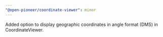 ```yaml
---
"@open-pioneer/coordinate-viewer": minor
---
```


Added option to display geographic coordinates in angle format (DMS) in CoordinateViewer.
